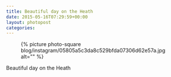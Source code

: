 ```yaml
---
title: Beautiful day on the Heath
date: 2015-05-16T07:29:59+00:00
layout: photopost
categories:
---
```


<figure class="photo photo--square">
  {% picture photo-square blog/instagram/05805a5c3da8c529bfda07306d62e57a.jpg alt="" %}
</figure>

Beautiful day on the Heath

